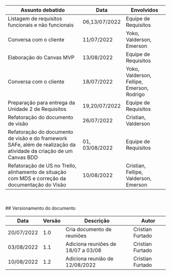 | Assunto debatido                 | Data       | Envolvidos                    | 
| -------------------------------- | ---------  | ----------------------------- | 
| Listagem de requisitos funcionais e não funcionais | 06,13/07/2022 | Equipe de Requisitos |
| Conversa com o cliente           | 11/07/2022 | Yoko, Valderson, Emerson |
| Elaboração do Canvas MVP | 13/08/2022| Equipe de Requisitos |
| Conversa com o cliente           | 18/07/2022 | Yoko, Valderson, Fellipe, Emerson, Rodrigo | 
| Preparação para entrega da Unidade 2 de Requisitos | 19,20/07/2022 | Equipe de Requisitos |
| Refatoração do documento de visão | 26/07/2022 | Cristian, Valderson |
| Refatoração do documento de visão e do framework SAFe, além de realização da atividade da criação de um Canvas BDD | 01, 03/08/2022 | Equipe de Requisitos |
| Refatoração de US no Trello, alinhamento de situação com MDS e correção da documentação do Visão  | 10/08/2022 | Cristian, Fellipe, Valderson, Emerson |

<br>
<br>
## Versionamento do documento
 
| Data       | Versão	| Descrição | Autor |
| ---------- | ------ | --------- | -----
| 20/07/2022 | 1.0    | Cria documento de reuniões | Cristian Furtado |
| 03/08/2022 | 1.1    | Adiciona reuniões de 18/07 a 03/08 | Cristian Furtado |
| 10/08/2022 | 1.2  | Adiciona reunião de 12/08/2022 |Cristian Furtado |